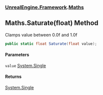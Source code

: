 ### [UnrealEngine.Framework](UnrealEngine_Framework.md 'UnrealEngine.Framework').[Maths](Maths.md 'UnrealEngine.Framework.Maths')
## Maths.Saturate(float) Method
Clamps value between 0.0f and 1.0f  
```csharp
public static float Saturate(float value);
```
#### Parameters
<a name='UnrealEngine_Framework_Maths_Saturate(float)_value'></a>
`value` [System.Single](https://docs.microsoft.com/en-us/dotnet/api/System.Single 'System.Single')  
  
#### Returns
[System.Single](https://docs.microsoft.com/en-us/dotnet/api/System.Single 'System.Single')  
